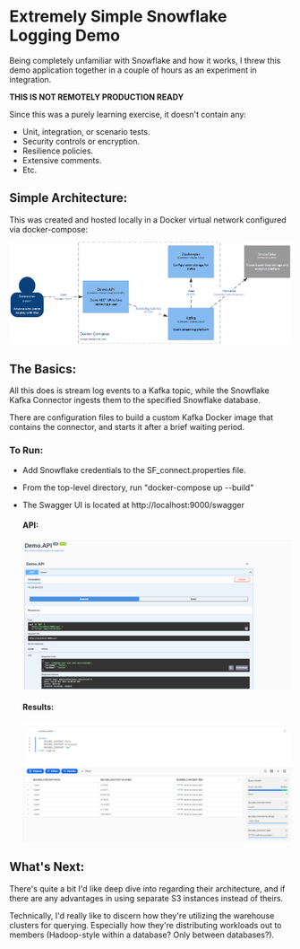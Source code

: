 # Extremely Simple Snowflake Logging Demo

Being completely unfamiliar with Snowflake and how it works, I threw this demo application together in a couple of hours as an experiment in integration.

**THIS IS NOT REMOTELY PRODUCTION READY**

Since this was a purely learning exercise, it doesn't contain any:

- Unit, integration, or scenario tests.
- Security controls or encryption.
- Resilience policies.
- Extensive comments.
- Etc.

## Simple Architecture:

This was created and hosted locally in a Docker virtual network configured via docker-compose:

![Demo C4 diagram](Images/SnowflakeDemo.png)

## The Basics:

All this does is stream log events to a Kafka topic, while the Snowflake Kafka Connector ingests them to the specified Snowflake database.

There are configuration files to build a custom Kafka Docker image that contains the connector, and starts it after a brief waiting period.

### To Run:
- Add Snowflake credentials to the SF_connect.properties file.
- From the top-level directory, run "docker-compose up --build"
- The Swagger UI is located at http://localhost:9000/swagger


  #### API:
  ![API Screenshot](Images/Capture2.PNG)

  #### Results:
  ![Snowflake Screenshot](Images/Capture1.PNG)

## What's Next:

There's quite a bit I'd like deep dive into regarding their architecture, and if there are any advantages in using separate S3 instances instead of theirs.

Technically, I'd really like to discern how they're utilizing the warehouse clusters for querying. Especially how they're distributing workloads out to members (Hadoop-style within a database? Only between databases?).